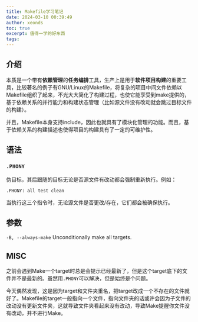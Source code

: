 ```yaml
---
title: Makefile学习笔记
date: 2024-03-10 00:39:49
author: xeonds
toc: true
excerpt: 值得一学的好东西
tags:
---
```

## 介绍
本质是一个带有**依赖管理**的**任务编排**工具，生产上是用于**软件项目构建**的重要工具，比较著名的例子有GNU/Linux的Makefile，将复杂的项目中间文件依赖以Makefile组织了起来，不光大大简化了构建过程，也使它能享受到make提供的，基于依赖关系的并行能力和构建状态管理（比如源文件没有改动就会跳过目标文件的构建）。

并且，Makefile本身支持include，因此也就具有了模块化管理的功能。而且，基于依赖关系的构建描述也使得项目的构建具有了一定的可维护性。

## 语法
### `.PHONY`
伪目标，其后跟随的目标无论是否源文件有改动都会强制重新执行。例如：
```
.PHONY: all test clean
```
当执行这三个指令时，无论源文件是否更改/存在，它们都会被确保执行。
## 参数

`-B, --always-make` Unconditionally make all targets.

## MISC
之前会遇到Make一个target时总是会提示已经最新了，但是这个target底下的文件并不是最新的。虽然用`.PHONY`可以解决，但是始终是个问题。

今天偶然发现，这是因为target和文件夹重名，把target改成一个不存在的文件就好了。Makefile的target一般指向一个文件，指向文件夹的话或许会因为子文件的改动没有更新文件夹，这就导致文件夹看起来没有改动，导致Make提醒你文件没有改动，并不进行Make。
